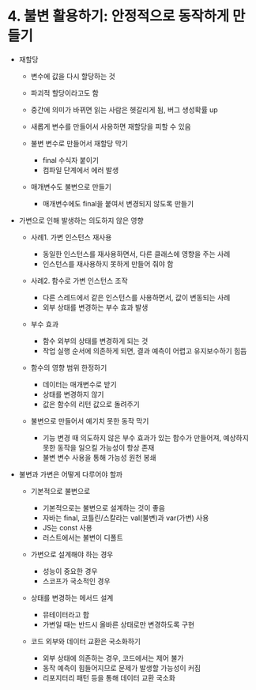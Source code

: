 # 4. 불변 활용하기: 안정적으로 동작하게 만들기

- 재할당
  - 변수에 값을 다시 할당하는 것
  - 파괴적 할당이라고도 함
  - 중간에 의미가 바뀌면 읽는 사람은 헷갈리게 됨, 버그 생성확률 up
  - 새롭게 변수를 만들어서 사용하면 재할당을 피할 수 있음

  - 불변 변수로 만들어서 재할당 막기
    - final 수식자 붙이기
    - 컴파일 단계에서 에러 발생
  - 매개변수도 불변으로 만들기
    - 매개변수에도 final을 붙여서 변경되지 않도록 만들기

- 가변으로 인해 발생하는 의도하지 않은 영향
  - 사례1. 가변 인스턴스 재사용
    - 동일한 인스턴스를 재사용하면서, 다른 클래스에 영향을 주는 사례
    - 인스턴스를 재사용하지 못하게 만들어 줘야 함
  - 사례2. 함수로 가변 인스턴스 조작
    - 다른 스레드에서 같은 인스턴스를 사용하면서, 값이 변동되는 사례
    - 외부 상태를 변경하는 부수 효과 발생

  - 부수 효과
    - 함수 외부의 상태를 변경하게 되는 것
    - 작업 실행 순서에 의존하게 되면, 결과 예측이 어렵고 유지보수하기 힘듬

  - 함수의 영향 범위 한정하기
    - 데이터는 매개변수로 받기
    - 상태를 변경하지 않기
    - 값은 함수의 리턴 값으로 돌려주기

  - 불변으로 만들어서 예기치 못한 동작 막기
    - 기능 변경 때 의도하지 않은 부수 효과가 있는 함수가 만들어져, 예상하지 못한 동작을 일으킬 가능성이 항상 존재
    - 불변 변수 사용을 통해 가능성 원천 봉쇄

- 불변과 가변은 어떻게 다루어야 할까
  - 기본적으로 불변으로
    - 기본적으로는 불변으로 설계하는 것이 좋음
    - 자바는 final, 코틀린/스칼라는 val(불변)과 var(가변) 사용
    - JS는 const 사용
    - 러스트에서는 불변이 디폴트

  - 가변으로 설계해야 하는 경우
    - 성능이 중요한 경우
    - 스코프가 국소적인 경우

  - 상태를 변경하는 메서드 설계
    - 뮤테이터라고 함
    - 가변일 때는 반드시 올바른 상태로만 변경하도록 구현

  - 코드 외부와 데이터 교환은 국소화하기
    - 외부 상태에 의존하는 경우, 코드에서는 제어 불가
    - 동작 예측이 힘들어지므로 문제가 발생할 가능성이 커짐
    - 리포지터리 패턴 등을 통해 데이터 교환 국소화
